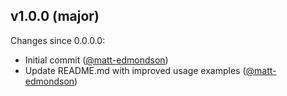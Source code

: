 ## v1.0.0 (major)

Changes since 0.0.0.0:

- Initial commit ([@matt-edmondson](https://github.com/matt-edmondson))
- Update README.md with improved usage examples ([@matt-edmondson](https://github.com/matt-edmondson))


